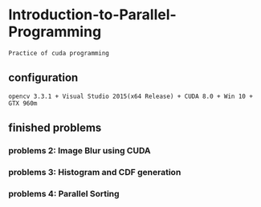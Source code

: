 # Introduction-to-Parallel-Programming
    Practice of cuda programming
    
## configuration
    opencv 3.3.1 + Visual Studio 2015(x64 Release) + CUDA 8.0 + Win 10 + GTX 960m
 
## finished problems
### problems 2: Image Blur using CUDA 
### problems 3: Histogram and CDF generation
### problems 4: Parallel Sorting 

